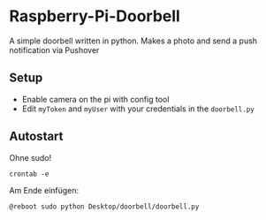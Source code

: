 # Raspberry-Pi-Doorbell
A simple doorbell written in python. Makes a photo and send a push notification via Pushover

## Setup
- Enable camera on the pi with config tool
- Edit `myToken` and `myUser` with your credentials in the `doorbell.py`

## Autostart
Ohne sudo!

```shell
crontab -e
```
Am Ende einfügen:
```shell
@reboot sudo python Desktop/doorbell/doorbell.py
```
